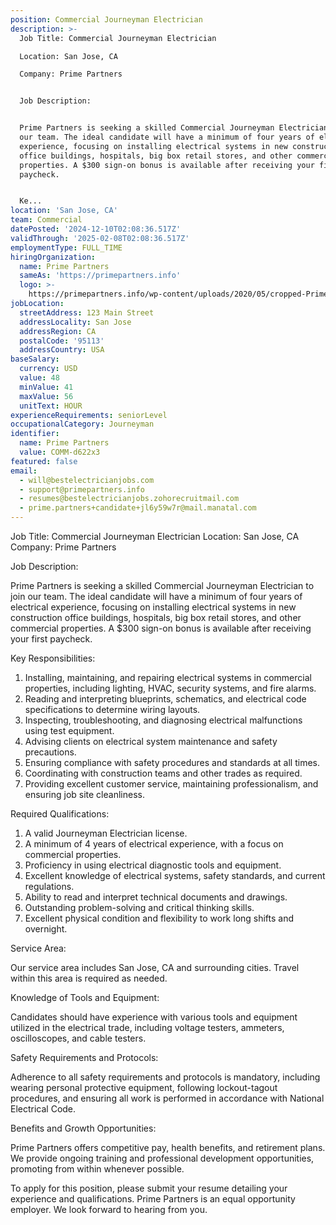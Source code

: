 ```yaml
---
position: Commercial Journeyman Electrician
description: >-
  Job Title: Commercial Journeyman Electrician

  Location: San Jose, CA

  Company: Prime Partners


  Job Description:


  Prime Partners is seeking a skilled Commercial Journeyman Electrician to join
  our team. The ideal candidate will have a minimum of four years of electrical
  experience, focusing on installing electrical systems in new construction
  office buildings, hospitals, big box retail stores, and other commercial
  properties. A $300 sign-on bonus is available after receiving your first
  paycheck.


  Ke...
location: 'San Jose, CA'
team: Commercial
datePosted: '2024-12-10T02:08:36.517Z'
validThrough: '2025-02-08T02:08:36.517Z'
employmentType: FULL_TIME
hiringOrganization:
  name: Prime Partners
  sameAs: 'https://primepartners.info'
  logo: >-
    https://primepartners.info/wp-content/uploads/2020/05/cropped-Prime-Partners-Logo-NO-BG-1-1.png
jobLocation:
  streetAddress: 123 Main Street
  addressLocality: San Jose
  addressRegion: CA
  postalCode: '95113'
  addressCountry: USA
baseSalary:
  currency: USD
  value: 48
  minValue: 41
  maxValue: 56
  unitText: HOUR
experienceRequirements: seniorLevel
occupationalCategory: Journeyman
identifier:
  name: Prime Partners
  value: COMM-d622x3
featured: false
email:
  - will@bestelectricianjobs.com
  - support@primepartners.info
  - resumes@bestelectricianjobs.zohorecruitmail.com
  - prime.partners+candidate+jl6y59w7r@mail.manatal.com
---
```




Job Title: Commercial Journeyman Electrician
Location: San Jose, CA
Company: Prime Partners

Job Description:

Prime Partners is seeking a skilled Commercial Journeyman Electrician to join our team. The ideal candidate will have a minimum of four years of electrical experience, focusing on installing electrical systems in new construction office buildings, hospitals, big box retail stores, and other commercial properties. A $300 sign-on bonus is available after receiving your first paycheck.

Key Responsibilities:

1. Installing, maintaining, and repairing electrical systems in commercial properties, including lighting, HVAC, security systems, and fire alarms.
2. Reading and interpreting blueprints, schematics, and electrical code specifications to determine wiring layouts.
3. Inspecting, troubleshooting, and diagnosing electrical malfunctions using test equipment.
4. Advising clients on electrical system maintenance and safety precautions.
5. Ensuring compliance with safety procedures and standards at all times.
6. Coordinating with construction teams and other trades as required.
7. Providing excellent customer service, maintaining professionalism, and ensuring job site cleanliness.

Required Qualifications:

1. A valid Journeyman Electrician license.
2. A minimum of 4 years of electrical experience, with a focus on commercial properties.
3. Proficiency in using electrical diagnostic tools and equipment.
4. Excellent knowledge of electrical systems, safety standards, and current regulations.
5. Ability to read and interpret technical documents and drawings.
6. Outstanding problem-solving and critical thinking skills.
7. Excellent physical condition and flexibility to work long shifts and overnight.

Service Area:

Our service area includes San Jose, CA and surrounding cities. Travel within this area is required as needed.

Knowledge of Tools and Equipment:

Candidates should have experience with various tools and equipment utilized in the electrical trade, including voltage testers, ammeters, oscilloscopes, and cable testers.

Safety Requirements and Protocols:

Adherence to all safety requirements and protocols is mandatory, including wearing personal protective equipment, following lockout-tagout procedures, and ensuring all work is performed in accordance with National Electrical Code.

Benefits and Growth Opportunities:

Prime Partners offers competitive pay, health benefits, and retirement plans. We provide ongoing training and professional development opportunities, promoting from within whenever possible.

To apply for this position, please submit your resume detailing your experience and qualifications. Prime Partners is an equal opportunity employer. We look forward to hearing from you.